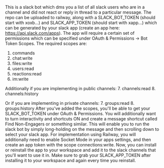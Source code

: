 This is a slack bot which dms you a list of all slack users who are in a channel and did not react or reply in thread to a particular message. The repo can be uploaded to railway, along with a SLACK_BOT_TOKEN (should start with xoxb...) and SLACK_APP_TOKEN (should start with xapp...) which can be generated by your slack app (create an app here: https://api.slack.com/apps). The app will require a certain set of permissions which can be specified under OAuth & Permissions -> Bot Token Scopes. The required scopes are:
1. commands
2. chat:write
3. files:write
4. users:read
5. reactions:read
6. im:write

Additionally if you are implementing in public channels:
7. channels:read
8. channels:history

Or if you are implementing in private channels:
7. groups:read
8. groups:history
After you've added the scopes, you'll be able to get your SLACK_BOT_TOKEN under OAuth & Permissions. You will additionally want to turn interactivity and shortcuts ON and create a message shortcut called Find Non-Engagers or something similar. This will enable you to run the slack bot by simply long-holding on the message and then scrolling down to select your slack app. For implementation using Railway, you will additionally need to enable Socket Mode in your apps settings, and then create an app token with the scope connections:write. Now, you can install or reinstall the app to your workspace and add it to the slack channels that you'll want to use it in. Make sure to grab your SLACK_APP_TOKEN after installing it to your workspace and again every time you reinstall.
